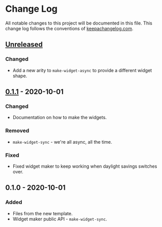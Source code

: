 # Change Log
All notable changes to this project will be documented in this file. This change log follows the conventions of [keepachangelog.com](http://keepachangelog.com/).

## [Unreleased]
### Changed
- Add a new arity to `make-widget-async` to provide a different widget shape.

## [0.1.1] - 2020-10-01
### Changed
- Documentation on how to make the widgets.

### Removed
- `make-widget-sync` - we're all async, all the time.

### Fixed
- Fixed widget maker to keep working when daylight savings switches over.

## 0.1.0 - 2020-10-01
### Added
- Files from the new template.
- Widget maker public API - `make-widget-sync`.

[Unreleased]: https://github.com/your-name/foreclojure/compare/0.1.1...HEAD
[0.1.1]: https://github.com/your-name/foreclojure/compare/0.1.0...0.1.1
